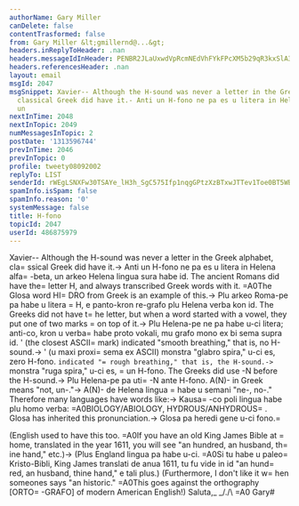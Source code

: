 ```yaml
---
authorName: Gary Miller
canDelete: false
contentTrasformed: false
from: Gary Miller &lt;gmillernd@...&gt;
headers.inReplyToHeader: .nan
headers.messageIdInHeader: PENBR2JLaUxwdVpRcmNEdVhFYkFPcXM5b29qR3kxSlA3U2tLeU1xY2FYNVFjVXFUT090UUBtYWlsLmdtYWlsLmNvbT4=
headers.referencesHeader: .nan
layout: email
msgId: 2047
msgSnippet: Xavier-- Although the H-sound was never a letter in the Greek alphabet,
  classical Greek did have it.- Anti un H-fono ne pa es u litera in Helena alfa-beta,
  un
nextInTime: 2048
nextInTopic: 2049
numMessagesInTopic: 2
postDate: '1313596744'
prevInTime: 2046
prevInTopic: 0
profile: tweety08092002
replyTo: LIST
senderId: rWEgLSNXFw30TSAYe_lH3h_SgC575Ifp1nqgGPtzXzBTxwJTTev1Toe0BT5WBX4OpIVp-RVoNP6gvcDdQvThGttYuZV53MZk
spamInfo.isSpam: false
spamInfo.reason: '0'
systemMessage: false
title: H-fono
topicId: 2047
userId: 486875979
---
```


Xavier--
Although the H-sound was never a letter in the Greek alphabet,
cla=
ssical Greek did have it.-> Anti un H-fono ne pa es u litera in
Helena alfa=
-beta, un arkeo Helena lingua sura habe id.
The ancient Romans did have the=
 letter H, and always transcribed Greek
words with it. =A0The Glosa word HI=
DRO from Greek is an example of
this.-> Plu arkeo Roma-pe pa habe u litera =
H, e panto-kron re-grafo
plu Helena verba kon id.
The Greeks did not have t=
he letter, but when a word started with a
vowel, they put one of two marks =
on top of it.-> Plu Helena-pe ne pa
habe u-ci litera; anti-co, kron u verba=
 habe proto vokali, mu grafo
mono ex bi sema supra id.
' (the closest ASCII=
 mark) indicated "smooth breathing," that is, no
H-sound.-> ' (u maxi proxi=
 sema ex ASCII) monstra "glabro spira," u-ci
es, zero H-fono.
` indicated "=
rough breathing," that is, the H-sound.-> ` monstra "ruga
spira," u-ci es, =
un H-fono.
The Greeks did use -N before the H-sound.-> Plu Helena-pe pa uti=
 -N ante H-fono.
A(N)- in Greek means "not, un-."-> A(N)- de Helena lingua =
habe u
semani "ne-, no-."
Therefore many languages have words like:-> Kausa=
-co poli lingua habe
plu homo verba:
=A0BIOLOGY/ABIOLOGY, HYDROUS/ANHYDROUS=
.
Glosa has inherited this pronunciation.-> Glosa pa heredi gene u-ci fono.=

(English used to have this too. =A0If you have an old King James Bible
at =
home, translated in the year 1611, you will see "an hundred, an
husband, th=
ine hand," etc.)-> (Plus England lingua pa habe u-ci. =A0Si
tu habe u paleo=
 Kristo-Bibli, King James translati de anua 1611, tu fu
vide in id "an hund=
red, an husband, thine hand," e tali plus.)
(Furthermore, I don't like it w=
hen someones says "an historic." =A0This
goes against the orthography [ORTO=
-GRAFO] of modern American English!)
Saluta,_ _/./\ =A0 Gary#

